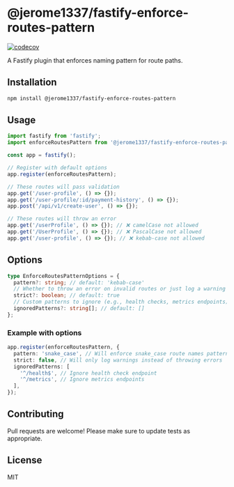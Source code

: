 # @jerome1337/fastify-enforce-routes-pattern

[![codecov](https://codecov.io/github/Jerome1337/fastify-enforce-routes-pattern/graph/badge.svg?token=240RRVEUY1)](https://codecov.io/github/Jerome1337/fastify-enforce-routes-pattern)

A Fastify plugin that enforces naming pattern for route paths.

## Installation

```bash
npm install @jerome1337/fastify-enforce-routes-pattern
```

## Usage

```typescript
import fastify from 'fastify';
import enforceRoutesPattern from '@jerome1337/fastify-enforce-routes-pattern';

const app = fastify();

// Register with default options
app.register(enforceRoutesPattern);

// These routes will pass validation
app.get('/user-profile', () => {});
app.get('/user-profile/:id/payment-history', () => {});
app.post('/api/v1/create-user', () => {});

// These routes will throw an error
app.get('/userProfile', () => {}); // ❌ camelCase not allowed
app.get('/UserProfile', () => {}); // ❌ PascalCase not allowed
app.get('/user-profile', () => {}); // ❌ kebab-case not allowed
```

## Options

```typescript
type EnforceRoutesPatternOptions = {
  pattern?: string; // default: 'kebab-case'
  // Whether to throw an error on invalid routes or just log a warning to enforce
  strict?: boolean; // default: true
  // Custom patterns to ignore (e.g., health checks, metrics endpoints)
  ignoredPatterns?: string[]; // default: []
};
```

### Example with options

```typescript
app.register(enforceRoutesPattern, {
  pattern: 'snake_case', // Will enforce snake_case route names pattern
  strict: false, // Will only log warnings instead of throwing errors
  ignoredPatterns: [
    '^/health$', // Ignore health check endpoint
    '^/metrics', // Ignore metrics endpoints
  ],
});
```

## Contributing

Pull requests are welcome!
Please make sure to update tests as appropriate.

## License

MIT
